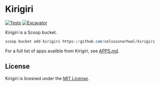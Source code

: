 # Kirigiri

[![Tests](https://github.com/celsiusnarhwal/kirigiri/actions/workflows/ci.yml/badge.svg)](https://github.com/celsiusnarhwal/kirigiri/actions/workflows/ci.yml) [![Excavator](https://github.com/celsiusnarhwal/kirigiri/actions/workflows/excavator.yml/badge.svg)](https://github.com/celsiusnarhwal/kirigiri/actions/workflows/excavator.yml)

Kirigiri is a Scoop bucket.

```ps1
scoop bucket add kirigiri https://github.com/celsiusnarhwal/kirigiri
```

For a full list of apps availble from Kirigiri, see [APPS.md](APPS.md).

## License

Kirigiri is licesned under the [MIT License](LICENSE.md).

